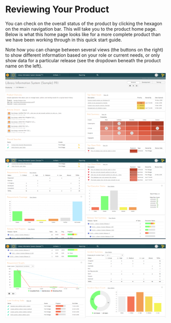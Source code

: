 # Reviewing Your Product

You can check on the overall status of the product by clicking the
hexagon on the main navigation bar. This will take you to the product
home page. Below is what this home page looks like for a more complete
product than we have been working through in this quick start guide.

Note how you can change between several views (the buttons on the right)
to show different information based on your role or current needs, or
only show data for a particular release (see the dropdown beneath the
product name on the left).

![](img/Reviewing_Your_Product_76.png)




![](img/Reviewing_Your_Product_77.png)




![](img/Reviewing_Your_Product_78.png)




